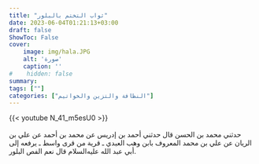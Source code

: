 ```yaml
---
title: "ثواب التختم بالبلور"
date: 2023-06-04T01:21:13+03:00
draft: false
ShowToc: False
cover:
    image: img/hala.JPG
    alt: 'صورة'
    caption: ''
#    hidden: false
summary: 
tags: [""]
categories: ["النظافة والتزين والخواتيم"]
---
```

{{< youtube N_41_m5esU0 >}}  
 <br>
حدثني محمد بن الحسن قال حدثني أحمد بن إدريس عن محمد بن أحمد
عن علي بن الريان عن علي بن محمد المعروف بابن وهب العبدي ـ قرية
من قرى واسط ـ يرفعه إلى أبي عبد الله عليه‌السلام قال نعم الفص البلور.


